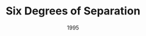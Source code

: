 ---
layout: productions
redirect_from:
- /productions/1995_Six_Degrees_of_Separation
title: Six Degrees of Separation
date: 1995
featured_image:
Theatre: Players by the Sea
cast:
crew:
- Director: Michael Lipp
---